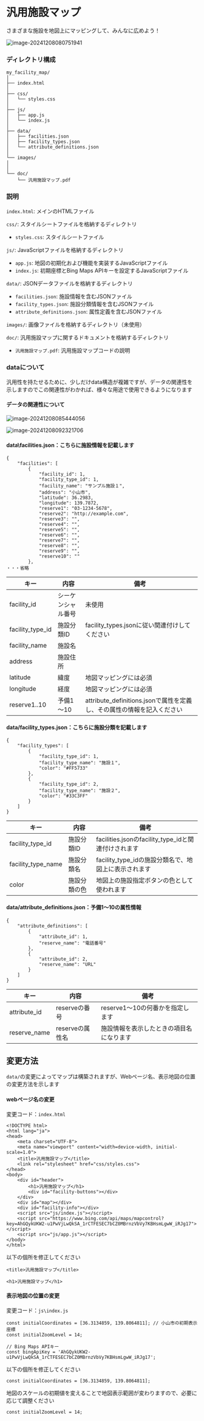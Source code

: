 # 汎用施設マップ

さまざまな施設を地図上にマッピングして、みんなに広めよう！

![image-20241208080751941](C:\Users\user\AppData\Roaming\Typora\typora-user-images\image-20241208080751941.png)

### ディレクトリ構成

```
my_facility_map/
│
├── index.html
│
├── css/
│   └── styles.css
│
├── js/
│   ├── app.js
│   └── index.js
│
├── data/
│   ├── facilities.json
│   ├── facility_types.json
│   └── attribute_definitions.json
│
└── images/
│
│
└── doc/
    └── 汎用施設マップ.pdf
```

### 説明

`index.html`: メインのHTMLファイル

`css/`: スタイルシートファイルを格納するディレクトリ

- `styles.css`: スタイルシートファイル

`js/`: JavaScriptファイルを格納するディレクトリ

- `app.js`: 地図の初期化および機能を実装するJavaScriptファイル
- `index.js`: 初期座標とBing Maps APIキーを設定するJavaScriptファイル

`data/`: JSONデータファイルを格納するディレクトリ

- `facilities.json`: 施設情報を含むJSONファイル
- `facility_types.json`: 施設分類情報を含むJSONファイル
- `attribute_definitions.json`: 属性定義を含むJSONファイル

`images/`: 画像ファイルを格納するディレクトリ（未使用）

`doc/`: 汎用施設マップに関するドキュメントを格納するディレクトリ

- `汎用施設マップ.pdf`: 汎用施設マップコードの説明



### dataについて

汎用性を持たせるために、少しだけdata構造が複雑ですが、データの関連性を示しますのでこの関連性がわかれば、様々な用途で使用できるようになります

#### データの関連性について

![image-20241208085444056](C:\Users\user\AppData\Roaming\Typora\typora-user-images\image-20241208085444056.png)

![image-20241208092321706](C:\Users\user\AppData\Roaming\Typora\typora-user-images\image-20241208092321706.png)



#### data\facilities.json：こちらに施設情報を記載します

```
{
    "facilities": [
        {
            "facility_id": 1,
            "facility_type_id": 1,
            "facility_name": "サンプル施設１",
            "address": "小山市",
            "latitude": 36.2983, 
            "longitude": 139.7872,
            "reserve1": "03-1234-5678",
            "reserve2": "http://example.com",
            "reserve3": "",
            "reserve4": "",
            "reserve5": "",
            "reserve6": "",
            "reserve7": "",
            "reserve8": "",
            "reserve9": "",
            "reserve10": ""
        },
・・・省略
```

| キー             | 内容               | 備考                                                         |
| ---------------- | ------------------ | ------------------------------------------------------------ |
| facility_id      | シーケンシャル番号 | 未使用                                                       |
| facility_type_id | 施設分類ID         | facility_types.jsonに従い関連付けしてください                |
| facility_name    | 施設名             |                                                              |
| address          | 施設住所           |                                                              |
| latitude         | 緯度               | 地図マッピングには必須                                       |
| longitude        | 経度               | 地図マッピングには必須                                       |
| reserve1..10     | 予備1～10          | attribute_definitions.jsonで属性を定義し、その属性の情報を記入ください |



#### data/facility_types.json：こちらに施設分類を記載します

```
{
    "facility_types": [
        {
            "facility_type_id": 1,
            "facility_type_name": "施設１",
            "color": "#FF5733"  
        },
        {
            "facility_type_id": 2,
            "facility_type_name": "施設２",
            "color": "#33C3FF"  
        }
    ]
}
```

| キー               | 内容         | 備考                                                 |
| ------------------ | ------------ | ---------------------------------------------------- |
| facility_type_id   | 施設分類ID   | facilities.jsonのfacility_type_idと関連付けされます  |
| facility_type_name | 施設分類名   | facility_type_idの施設分類名で、地図上に表示されます |
| color              | 施設分類の色 | 地図上の施設指定ボタンの色として使われます           |



#### data/attribute_definitions.json：予備1～10の属性情報

```
{
    "attribute_definitions": [
        {
            "attribute_id": 1,
            "reserve_name": "電話番号"
        },
        {
            "attribute_id": 2,
            "reserve_name": "URL"
        }
    ]
}
```

| キー         | 内容            | 備考                                     |
| ------------ | --------------- | ---------------------------------------- |
| attribute_id | reserveの番号   | reserve1～10の何番かを指定します         |
| reserve_name | reserveの属性名 | 施設情報を表示したときの項目名になります |



## 変更方法

`data/`の変更によってマップは構築されますが、Webページ名、表示地図の位置の変更方法を示します

#### webページ名の変更

変更コード：`index.html`

```
<!DOCTYPE html>
<html lang="ja">
<head>
    <meta charset="UTF-8">
    <meta name="viewport" content="width=device-width, initial-scale=1.0">
    <title>汎用施設マップ</title>
    <link rel="stylesheet" href="css/styles.css">
</head>
<body>
    <div id="header">
        <h1>汎用施設マップ</h1>
        <div id="facility-buttons"></div>
    </div>
    <div id="map"></div>
    <div id="facility-info"></div>
    <script src="js/index.js"></script>
    <script src="https://www.bing.com/api/maps/mapcontrol?key=AhGQykUKW2-u1PwVjLwQkSA_1rCTFESEC7bCZ0MBrnzVbVy7KBHsmLgwW_iRJg17"></script>
    <script src="js/app.js"></script>
</body>
</html>
```

以下の個所を修正してください

```
<title>汎用施設マップ</title>
```

```
<h1>汎用施設マップ</h1>
```



#### 表示地図の位置の変更

変更コード：`js\index.js`

```
const initialCoordinates = [36.3134859, 139.8064811]; // 小山市の初期表示座標
const initialZoomLevel = 14;

// Bing Maps APIキー
const bingApiKey = 'AhGQykUKW2-u1PwVjLwQkSA_1rCTFESEC7bCZ0MBrnzVbVy7KBHsmLgwW_iRJg17';
```

以下の個所を修正してください

```
const initialCoordinates = [36.3134859, 139.8064811];
```

地図のスケールの初期値を変えることで地図表示範囲が変わりますので、必要に応じて調整ください

```
const initialZoomLevel = 14;
```

